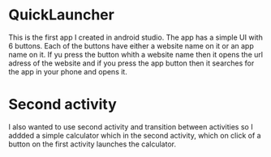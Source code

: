 # QuickLauncher
This is the first app I created in android studio. The app has a simple UI with 6 buttons. Each of the buttons have either a website name on it or an app name on it. If yu press the button whith a website name then it opens the url adress of the website and if you press the app button then it searches for the app in your phone and opens it. 
# Second activity
I also wanted to use second activity and transition between activities so I addded a simple calculator which in the second activity, which on click of a button on the first activity launches the calculator. 
